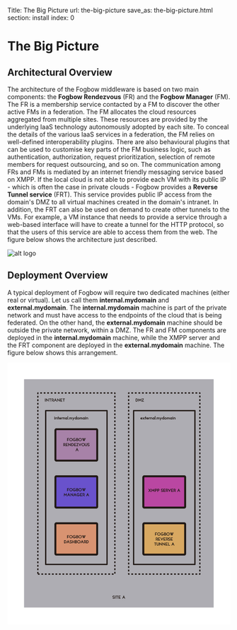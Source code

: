 Title: The Big Picture
url: the-big-picture
save_as: the-big-picture.html
section: install
index: 0

The Big Picture
==========

Architectural Overview
------

The architecture of the Fogbow middleware is based on two main components: the **Fogbow Rendezvous** (FR) and the **Fogbow Manager** (FM). The FR is a membership service contacted by a FM to discover the other active FMs in a federation. The FM allocates the cloud resources aggregated from multiple sites. These resources are provided by the underlying IaaS technology autonomously adopted by each site. To conceal the details of the various IaaS services in a federation, the FM relies on well-defined interoperability plugins. There are also behavioural plugins that can be used to customise key parts of the FM business logic, such as authentication, authorization, request prioritization, selection of remote members for request outsourcing, and so on. The communication among FRs and FMs is mediated by an internet friendly messaging service based on XMPP. If the local cloud is not able to provide each VM with its public IP - which is often the case in private clouds - Fogbow provides a **Reverse Tunnel service** (FRT). This service provides public IP access from the domain's DMZ to all virtual machines created in the domain's  intranet. In addition, the FRT can also be used on demand to create other tunnels to the VMs. For example, a VM instance that needs to provide a service through a web-based interface will have to create a tunnel for the HTTP protocol, so that the users of this service are able to access them from the web. The figure below shows the architecture just described.

![alt logo](../images/fogbow-arch.png "Fogbow Architecture")

Deployment Overview
------
A typical deployment of Fogbow will require two dedicated machines (either real or virtual). Let us call them **internal.mydomain** and **external.mydomain**. The **internal.mydomain** machine is part of the private network and must have access to the endpoints of the cloud that is being federated. On the other hand, the **external.mydomain** machine should be outside the private network, within a DMZ. The FR and FM components are deployed in the **internal.mydomain** machine, while the XMPP server and the FRT component are deployed in the **external.mydomain** machine. The figure below shows this arrangement.

![alt logo](../images/fogbow-deploy.png "Fogbow Deploy")
